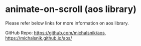 # animate-on-scroll (aos library)
Please refer below links for more information on aos library.

GitHub Repo: https://github.com/michalsnik/aos, 
https://michalsnik.github.io/aos/
